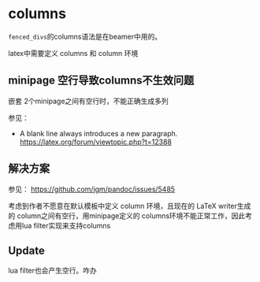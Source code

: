 # columns

`fenced_divs`的columns语法是在beamer中用的。

latex中需要定义 columns 和 column 环境

## minipage 空行导致columns不生效问题

嵌套 2个minipage之间有空行时，不能正确生成多列

参见：

-  A blank line always introduces a new paragraph.  https://latex.org/forum/viewtopic.php?t=12388

## 解决方案

参见： https://github.com/jgm/pandoc/issues/5485

考虑到作者不愿意在默认模板中定义 column 环境，且现在的 LaTeX writer生成的 column之间有空行，用minipage定义的
columns环境不能正常工作，因此考虑用lua filter实现来支持columns


## Update 
lua filter也会产生空行。咋办
